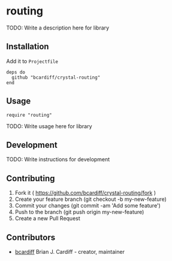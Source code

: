 # routing

TODO: Write a description here for library

## Installation

Add it to `Projectfile`

```crystal
deps do
  github "bcardiff/crystal-routing"
end
```

## Usage

```crystal
require "routing"
```

TODO: Write usage here for library

## Development

TODO: Write instructions for development

## Contributing

1. Fork it ( https://github.com/bcardiff/crystal-routing/fork )
2. Create your feature branch (git checkout -b my-new-feature)
3. Commit your changes (git commit -am 'Add some feature')
4. Push to the branch (git push origin my-new-feature)
5. Create a new Pull Request

## Contributors

- [bcardiff](https://github.com/bcardiff) Brian J. Cardiff - creator, maintainer
